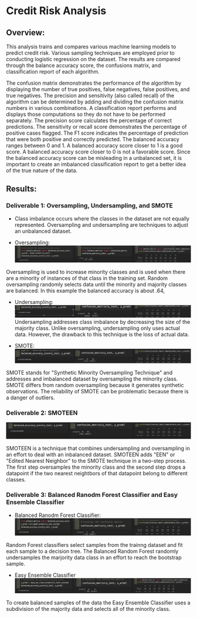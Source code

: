 # Credit Risk Analysis

## Overview:
This analysis trains and compares various machine learning models to predict credit risk.  Various sampling techniques are employed prior to conducting logistic regression on the dataset.  The results are compared through the balance accuracy score, the confusions matrix, and classification report of each algorithm.  

The confusion matrix demonstrates the performance of the algorithm by displaying the number of true positives, false negatives, false positives, and true negatives.  The precision and sensitivity (also called recall) of the algorithm can be determined by adding and dividing the confusion matrix numbers in various combinations.  A classification report performs and displays those computations so they do not have to be performed separately.  The precision score calculates the percentage of correct predictions.  The sensitivity or recall score demonstrates the percentage of positive cases flagged.  The F1 score indicates the percentage of prediction that were both positive and correctly predicted.  The balanced accuracy ranges between 0 and 1.  A balanced accuracy score closer to 1 is a good score.  A balanced accuracy score closer to 0 is not a favorable score.  Since the balanced accuracy score can be misleading in a unbalanced set, it is important to create an imbalanced classification report to get a better idea of the true nature of the data.


## Results:
### Deliverable 1: Oversampling, Undersampling, and SMOTE
* Class imbalance occurs where the classes in the dataset are not equally represented.  Oversampling and undersampling are techniques to adjust an unbalanced dataset.  

* Oversampling:
![oversample all](https://github.com/laurlen2112/credit_risk_analysis/blob/main/resources/del%201%20%20oversample%20all.png)

Oversampling is used to increase minority classes and is used when there are a minority of instances of that class in the training set.  Random oversampling randomly selects data until the minority and majority classes are balanced.  In this example the balanced accuracy is about .64, 

* Undersampling: 
![undersample all](https://github.com/laurlen2112/credit_risk_analysis/blob/main/resources/del%201%20undersample%20all.png)
Undersampling addresses class imbalance by decreasing the size of the majority class.  Unlike oversampling, undersampling only uses actual data.  However, the drawback to this technique is the loss of actual data. 

* SMOTE:
![Smote all](https://github.com/laurlen2112/credit_risk_analysis/blob/main/resources/del%201%20smote%20all.png)

SMOTE stands for "Synthetic Minority Oversampling Technique" and addresses and imbalanced dataset by oversampling the minority class. SMOTE differs from random oversampling because it generates synthetic observations.  The reliability of SMOTE can be problematic because there is a danger of outliers. 

### Deliverable 2: SMOTEEN
![Smoteen all](https://github.com/laurlen2112/credit_risk_analysis/blob/main/resources/del%202%20smoteen%20all.png)

SMOTEEN is a technique that combines undersampling and oversampling in an effort to deal with an inbalanced dataset.  SMOTEEN adds "EEN" or "Edited Nearest Neighbor" to the SMOTE technique in a two-step process.  The first step oversamples the minority class and the second step drops a datapoint if the two nearest neightbors of that datapoint belong to different classes.  


### Deliverable 3: Balanced Ranodm Forest Classifier and Easy Ensemble Classifier

* Balanced Ranodm Forest Classifier:   
![Balanced Forrest](https://github.com/laurlen2112/credit_risk_analysis/blob/main/resources/del%203%20bal%20forest%20all.png)

Random Forest classifiers select samples from the trainng dataset and fit each sample to a decision tree.  The Balanced Random Forest randomly undersamples the marjority data class in an effort to reach the bootstrap sample.

* Easy Ensemble Classifier
![easy classifier](https://github.com/laurlen2112/credit_risk_analysis/blob/main/resources/del%203%20class%20bal%20accruacy%20all.png)

To create balanced samples of the data the Easy Ensemble Classifier uses a subdivision of the majority data and selects all of the minority class.  
